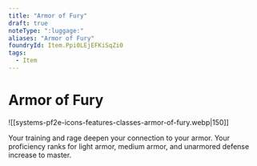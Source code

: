 ```yaml
---
title: "Armor of Fury"
draft: true
noteType: ":luggage:"
aliases: "Armor of Fury"
foundryId: Item.Ppi0LEjEFKiSqZi0
tags:
  - Item
---
```


# Armor of Fury
![[systems-pf2e-icons-features-classes-armor-of-fury.webp|150]]

Your training and rage deepen your connection to your armor. Your proficiency ranks for light armor, medium armor, and unarmored defense increase to master.
